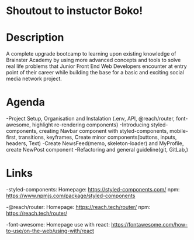 # Shoutout to instuctor Boko!

# Description

A complete upgrade bootcamp to learning upon existing knowledge of Brainster Academy by using more advanced concepts and tools to solve real life problems that Junior Front End Web Developers encounter at entry point of their career while building the base for a basic and exciting social media network project.

# Agenda

-Project Setup, Organisation and Instalation (.env, API, @reach/router, font-awesome, highlight re-rendering components)
-Introducing styled-components, creating Navbar component with styled-components, mobile-first, transitions, keyframes, Create minor components(buttons, inputs, headers, Text)
-Create NewsFeed(memo, skeleton-loader) and MyProfile, create NewPost component
-Refactoring and general guideline(git, GitLab,)

# Links

-styled-components: 
    Homepage: https://styled-components.com/
    npm: https://www.npmjs.com/package/styled-components

-@reach/router:
    Homepage: https://reach.tech/router/
    npm: https://reach.tech/router/

-font-awesome:
    Homepage use with react: https://fontawesome.com/how-to-use/on-the-web/using-with/react
